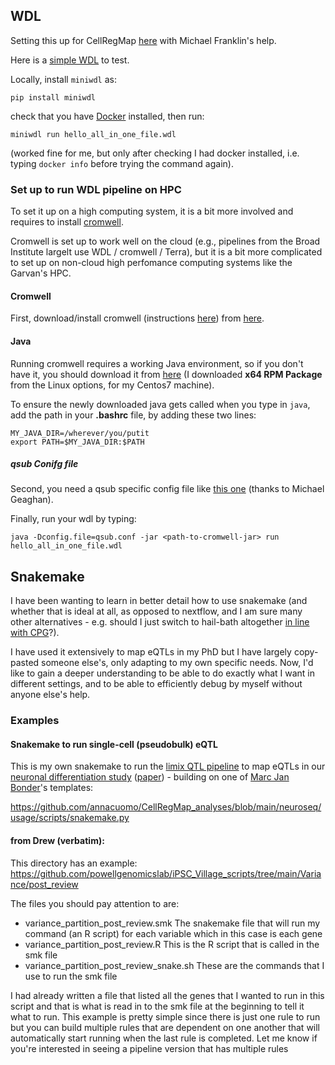 ## WDL

Setting this up for CellRegMap [here](https://github.com/annacuomo/CellRegMap_pipeline) with Michael Franklin's help.

Here is a [simple WDL](https://github.com/annacuomo/CellRegMap_pipeline/blob/main/hello_all_in_one_file.wdl) to test.

Locally, install ```miniwdl``` as:
```
pip install miniwdl
```
check that you have [Docker](https://docs.docker.com/get-docker/) installed, then run:
```
miniwdl run hello_all_in_one_file.wdl
```
(worked fine for me, but only after checking I had docker installed, i.e. typing ```docker info``` before trying the command again).

### Set up to run WDL pipeline on HPC

To set it up on a high computing system, it is a bit more involved and requires to install [cromwell](https://cromwell.readthedocs.io/en/stable/tutorials/FiveMinuteIntro/).

Cromwell is set up to work well on the cloud (e.g., pipelines from the Broad Institute largelt use WDL / cromwell / Terra), but it is a bit more complicated to set up on non-cloud high perfomance computing systems like the Garvan's HPC.

#### Cromwell
First, download/install cromwell (instructions [here](https://cromwell.readthedocs.io/en/stable/tutorials/FiveMinuteIntro/)) from [here](https://github.com/broadinstitute/cromwell/releases/tag/80).

#### Java
Running cromwell requires a working Java environment, so if you don't have it, you should download it from [here](https://www.oracle.com/java/technologies/downloads/#java8) (I downloaded **x64 RPM Package** from the Linux options, for my Centos7 machine).

To ensure the newly downloaded java gets called when you type in ```java```, add the path in your **.bashrc** file, by adding these two lines:

```
MY_JAVA_DIR=/wherever/you/putit
export PATH=$MY_JAVA_DIR:$PATH
```

##### qsub Conifg file
Second, you need a qsub specific config file like [this one](https://github.com/annacuomo/CellRegMap_pipeline/blob/main/qsub.conf) (thanks to Michael Geaghan).

Finally, run your wdl by typing:
```
java -Dconfig.file=qsub.conf -jar <path-to-cromwell-jar> run hello_all_in_one_file.wdl
```


## Snakemake

I have been wanting to learn in better detail how to use snakemake (and whether that is ideal at all, as opposed to nextflow, and I am sure many other alternatives - e.g. should I just switch to hail-bath altogether [in line with CPG](https://github.com/populationgenomics/team-docs/blob/main/hail_batch_dev.md)?).

I have used it extensively to map eQTLs in my PhD but I have largely copy-pasted someone else's, only adapting to my own specific needs.
Now, I'd like to gain a deeper understanding to be able to do exactly what I want in different settings, and to be able to efficiently debug by myself without anyone else's help.


### Examples 


#### Snakemake to run single-cell (pseudobulk) eQTL

This is my own snakemake to run the [limix QTL pipeline](https://github.com/single-cell-genetics/limix_qtl) to map eQTLs in our [neuronal differentiation study](https://github.com/single-cell-genetics/singlecell_neuroseq_paper) ([paper](https://www.nature.com/articles/s41588-021-00801-6)) - building on one of [Marc Jan Bonder](https://twitter.com/mjbonder)'s templates:

https://github.com/annacuomo/CellRegMap_analyses/blob/main/neuroseq/usage/scripts/snakemake.py

#### from Drew (verbatim):

This directory has an example: https://github.com/powellgenomicslab/iPSC_Village_scripts/tree/main/Variance/post_review

The files you should pay attention to are:
* variance_partition_post_review.smk The snakemake file that will run my command (an R script) for each variable which in this case is each gene
* variance_partition_post_review.R This is the R script that is called in the smk file
* variance_partition_post_review_snake.sh These are the commands that I use to run the smk file

I had already written a file that listed all the genes that I wanted to run in this script and that is what is read in to the smk file at the beginning to tell it what to run. 
This example is pretty simple since there is just one rule to run but you can build multiple rules that are dependent on one another that will automatically start running when the last rule is completed. 
Let me know if you're interested in seeing a pipeline version that has multiple rules
